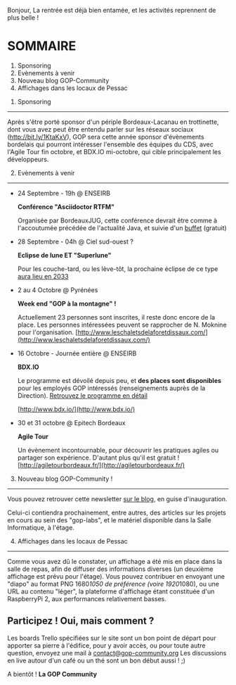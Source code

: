 Bonjour,
La rentrée est déjà bien entamée, et les activités reprennent de plus belle !

SOMMAIRE
========
1. Sponsoring
2. Evènements à venir
3. Nouveau blog GOP-Community
4. Affichages dans les locaux de Pessac


1) Sponsoring
-------------

Après s'être porté sponsor d'un périple Bordeaux-Lacanau en trottinette,
dont vous avez peut être entendu parler sur les réseaux sociaux (http://bit.ly/1KtaKxV),
GOP sera cette année sponsor d'évènements bordelais qui pourront intéresser 
l'ensemble des équipes du CDS, avec l'Agile Tour fin octobre, et BDX.IO mi-octobre,
qui cible principalement les développeurs.


2) Evènements à venir
---------------------

- 24 Septembre - 19h @ ENSEIRB

  __Conférence "Asciidoctor RTFM"__
  
  Organisée par BordeauxJUG, cette conférence devrait être comme à l'accoutumée précédée de l'actualité Java, et suivie d'un [buffet](http://www.meetup.com/fr/BordeauxJUG/events/225140026/) (gratuit)

- 28 Septembre - 04h @ Ciel sud-ouest ?

  __Eclipse de lune ET "Superlune"__
  
  Pour les couche-tard, ou les lève-tôt, la prochaine éclipse de ce type [aura lieu en 2033](http://hitek.fr/actualite/super-lune-eclipse-28-septembre_7098)

- 2 au 4 Octobre @ Pyrénées

  __Week end "GOP à la montagne" !__
  
  Actuellement 23 personnes sont inscrites, il reste donc encore de la place. Les personnes intéressées peuvent se rapprocher de N. Moknine pour l'organisation.
  [http://www.leschaletsdelaforetdissaux.com/](http://www.leschaletsdelaforetdissaux.com/)

- 16 Octobre - Journée entière @ ENSEIRB

  __BDX.IO__

  Le programme est dévoilé depuis peu, et __des places sont disponibles__ pour les employés GOP intéressés (renseignements auprès de la Direction). [Retrouvez le programme en détail](http://app.voxxr.in/#!dayschedule~bdxio15~bdxio15-0)
  
  [http://www.bdx.io/](http://www.bdx.io/)

- 30 et 31 octobre @ Epitech Bordeaux

  __Agile Tour__
  
  Un évènement incontournable, pour découvrir les pratiques agiles ou partager son expérience. D'autant plus qu'il est gratuit !
  [http://agiletourbordeaux.fr/](http://agiletourbordeaux.fr/)


3) Nouveau blog GOP-Community !
-------------------------------

Vous pouvez retrouver cette newsletter [sur le blog](http://gop-community.org/blog/), en guise d'inauguration.

Celui-ci contiendra prochainement, entre autres, des articles sur les projets en cours au sein
des "gop-labs", et le matériel disponible dans la Salle Informatique, à l'étage.


4) Affichages dans les locaux de Pessac
---------------------------------------

Comme vous avez dû le constater, un affichage a été mis en place dans la salle de repas,
afin de diffuser des informations diverses (un deuxième affichage est prévu pour l'étage). 
Vous pouvez contribuer en envoyant une "diapo" au format PNG 1680*1050 de préférence 
(voire 1920*1080), ou une URL au contenu "léger", la plateforme d'affichage étant constituée
d'un RaspberryPi 2, aux performances relativement basses.


Participez ! Oui, mais comment ?
--------------------------------
Les boards Trello spécifiées sur le site sont un bon point de départ pour apporter sa pierre à l'édifice, 
pour y avoir accès, ou pour toute autre question, envoyez une mail à contact@gop-community.org 
Les discussions en live autour d'un café ou un thé sont un bon début aussi ! ;)


A bientôt !
__La GOP Community__
